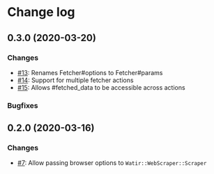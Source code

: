 # Change log

## 0.3.0 (2020-03-20)

### Changes

* [#13](https://github.com/CustomComm/watir-web_scraper/pull/13): Renames Fetcher#options to Fetcher#params
* [#14](https://github.com/CustomComm/watir-web_scraper/pull/14): Support for multiple fetcher actions
* [#15](https://github.com/CustomComm/watir-web_scraper/pull/15): Allows #fetched_data to be accessible across actions

### Bugfixes

## 0.2.0 (2020-03-16)

### Changes

* [#7](https://github.com/CustomComm/watir-web_scraper/pull/7): Allow passing browser options to `Watir::WebScraper::Scraper`
